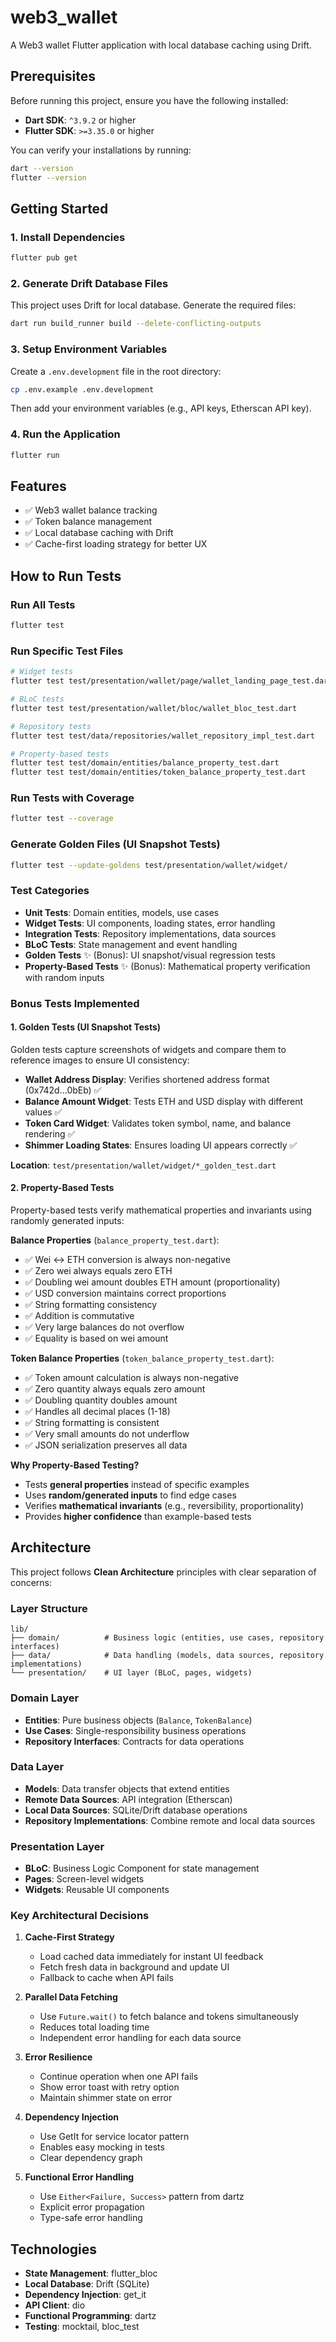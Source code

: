 # web3_wallet

A Web3 wallet Flutter application with local database caching using Drift.

## Prerequisites

Before running this project, ensure you have the following installed:

- **Dart SDK**: `^3.9.2` or higher
- **Flutter SDK**: `>=3.35.0` or higher

You can verify your installations by running:

```bash
dart --version
flutter --version
```

## Getting Started

### 1. Install Dependencies

```bash
flutter pub get
```

### 2. Generate Drift Database Files

This project uses Drift for local database. Generate the required files:

```bash
dart run build_runner build --delete-conflicting-outputs
```

### 3. Setup Environment Variables

Create a `.env.development` file in the root directory:

```bash
cp .env.example .env.development
```

Then add your environment variables (e.g., API keys, Etherscan API key).

### 4. Run the Application

```bash
flutter run
```

## Features

- ✅ Web3 wallet balance tracking
- ✅ Token balance management
- ✅ Local database caching with Drift
- ✅ Cache-first loading strategy for better UX

## How to Run Tests

### Run All Tests

```bash
flutter test
```

### Run Specific Test Files

```bash
# Widget tests
flutter test test/presentation/wallet/page/wallet_landing_page_test.dart

# BLoC tests
flutter test test/presentation/wallet/bloc/wallet_bloc_test.dart

# Repository tests
flutter test test/data/repositories/wallet_repository_impl_test.dart

# Property-based tests
flutter test test/domain/entities/balance_property_test.dart
flutter test test/domain/entities/token_balance_property_test.dart
```

### Run Tests with Coverage

```bash
flutter test --coverage
```

### Generate Golden Files (UI Snapshot Tests)

```bash
flutter test --update-goldens test/presentation/wallet/widget/
```

### Test Categories

- **Unit Tests**: Domain entities, models, use cases
- **Widget Tests**: UI components, loading states, error handling
- **Integration Tests**: Repository implementations, data sources
- **BLoC Tests**: State management and event handling
- **Golden Tests** ✨ (Bonus): UI snapshot/visual regression tests
- **Property-Based Tests** ✨ (Bonus): Mathematical property verification with random inputs

### Bonus Tests Implemented

#### 1. Golden Tests (UI Snapshot Tests)

Golden tests capture screenshots of widgets and compare them to reference images to ensure UI consistency:

- **Wallet Address Display**: Verifies shortened address format (0x742d...0bEb) ✅
- **Balance Amount Widget**: Tests ETH and USD display with different values ✅
- **Token Card Widget**: Validates token symbol, name, and balance rendering ✅
- **Shimmer Loading States**: Ensures loading UI appears correctly ✅

**Location**: `test/presentation/wallet/widget/*_golden_test.dart`

#### 2. Property-Based Tests

Property-based tests verify mathematical properties and invariants using randomly generated inputs:

**Balance Properties** (`balance_property_test.dart`):

- ✅ Wei ↔ ETH conversion is always non-negative
- ✅ Zero wei always equals zero ETH
- ✅ Doubling wei amount doubles ETH amount (proportionality)
- ✅ USD conversion maintains correct proportions
- ✅ String formatting consistency
- ✅ Addition is commutative
- ✅ Very large balances do not overflow
- ✅ Equality is based on wei amount

**Token Balance Properties** (`token_balance_property_test.dart`):

- ✅ Token amount calculation is always non-negative
- ✅ Zero quantity always equals zero amount
- ✅ Doubling quantity doubles amount
- ✅ Handles all decimal places (1-18)
- ✅ String formatting is consistent
- ✅ Very small amounts do not underflow
- ✅ JSON serialization preserves all data

**Why Property-Based Testing?**

- Tests **general properties** instead of specific examples
- Uses **random/generated inputs** to find edge cases
- Verifies **mathematical invariants** (e.g., reversibility, proportionality)
- Provides **higher confidence** than example-based tests

## Architecture

This project follows **Clean Architecture** principles with clear separation of concerns:

### Layer Structure

```
lib/
├── domain/          # Business logic (entities, use cases, repository interfaces)
├── data/            # Data handling (models, data sources, repository implementations)
└── presentation/    # UI layer (BLoC, pages, widgets)
```

### Domain Layer

- **Entities**: Pure business objects (`Balance`, `TokenBalance`)
- **Use Cases**: Single-responsibility business operations
- **Repository Interfaces**: Contracts for data operations

### Data Layer

- **Models**: Data transfer objects that extend entities
- **Remote Data Sources**: API integration (Etherscan)
- **Local Data Sources**: SQLite/Drift database operations
- **Repository Implementations**: Combine remote and local data sources

### Presentation Layer

- **BLoC**: Business Logic Component for state management
- **Pages**: Screen-level widgets
- **Widgets**: Reusable UI components

### Key Architectural Decisions

1. **Cache-First Strategy**

   - Load cached data immediately for instant UI feedback
   - Fetch fresh data in background and update UI
   - Fallback to cache when API fails

2. **Parallel Data Fetching**

   - Use `Future.wait()` to fetch balance and tokens simultaneously
   - Reduces total loading time
   - Independent error handling for each data source

3. **Error Resilience**

   - Continue operation when one API fails
   - Show error toast with retry option
   - Maintain shimmer state on error

4. **Dependency Injection**

   - Use GetIt for service locator pattern
   - Enables easy mocking in tests
   - Clear dependency graph

5. **Functional Error Handling**
   - Use `Either<Failure, Success>` pattern from dartz
   - Explicit error propagation
   - Type-safe error handling

## Technologies

- **State Management**: flutter_bloc
- **Local Database**: Drift (SQLite)
- **Dependency Injection**: get_it
- **API Client**: dio
- **Functional Programming**: dartz
- **Testing**: mocktail, bloc_test
